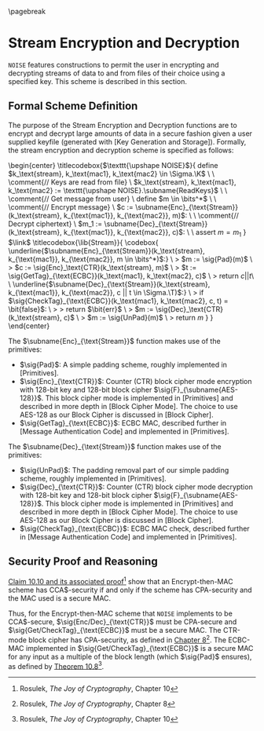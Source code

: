 \pagebreak

# Stream Encryption and Decryption

`NOISE` features constructions to permit the user in encrypting and decrypting streams of data to and from files of their choice using a specified key. This scheme is described in this section.

## Formal Scheme Definition

The purpose of the Stream Encryption and Decryption functions are to encrypt and decrypt large amounts of data in a secure fashion given a user supplied keyfile (generated with [Key Generation and Storage]). Formally, the stream encryption and decryption scheme is specified as follows:

\begin{center}
  \titlecodebox{$\texttt{\upshape NOISE}$}{
    define $k_\text{stream}, k_\text{mac1}, k_\text{mac2} \in \Sigma.\K$ \\
    \\
    \comment{// Keys are read from file} \\
    $k_\text{stream}, k_\text{mac1}, k_\text{mac2} := \texttt{\upshape NOISE}.\subname{ReadKeys}$ \\
    \\
    \comment{// Get message from user} \\
    define $m \in \bits^*$ \\
    \\
    \comment{// Encrypt message} \\
    $c := \subname{Enc}_{\text{Stream}}(k_\text{stream}, k_{\text{mac1}}, k_{\text{mac2}}, m)$: \\
    \\
    \comment{// Decrypt ciphertext} \\
    $m_1 := \subname{Dec}_{\text{Stream}}(k_\text{stream}, k_{\text{mac1}}, k_{\text{mac2}}, c)$: \\
    \\
    assert $m = m_1$
  }
  $\link$
  \titlecodebox{\lib{Stream}}{
    \codebox{
      \underline{$\subname{Enc}_{\text{Stream}}(k_\text{stream}, k_{\text{mac1}}, k_{\text{mac2}}, m \in \bits^*)$:} \\
      \> $m := \sig{Pad}(m)$ \\
      \> $c := \sig{Enc}_\text{CTR}(k_\text{stream}, m)$ \\
      \> $t := \sig{GetTag}_{\text{ECBC}}(k_\text{mac1}, k_\text{mac2}, c)$ \\
      \> return $c || t$\\
      \\
      \underline{$\subname{Dec}_{\text{Stream}}(k_\text{stream}, k_{\text{mac1}}, k_{\text{mac2}}, c || t \in \Sigma.\T)$:} \\
      \> if $\sig{CheckTag}_{\text{ECBC}}(k_\text{mac1}, k_\text{mac2}, c, t) = \bit{false}$: \\
      \> \> return $\bit{err}$ \\
      \> $m := \sig{Dec}_\text{CTR}(k_\text{stream}, c)$ \\
      \> $m := \sig{UnPad}(m)$ \\
      \> return $m$
    }
  }
\end{center}

The $\subname{Enc}_{\text{Stream}}$ function makes use of the primitives:

- $\sig{Pad}$: A simple padding scheme, roughly implemented in [Primitives].
- $\sig{Enc}_{\text{CTR}}$: Counter (CTR) block cipher mode encryption with 128-bit key and 128-bit block cipher $\sig{F}_{\subname{AES-128}}$. This block cipher mode is implemented in [Primitives] and described in more depth in [Block Cipher Mode]. The choice to use AES-128 as our Block Cipher is discussed in [Block Cipher].
- $\sig{GetTag}_{\text{ECBC}}$: ECBC MAC, described further in [Message Authentication Code] and implemented in [Primitives].

The $\subname{Dec}_{\text{Stream}}$ function makes use of the primitives:

- $\sig{UnPad}$: The padding removal part of our simple padding scheme, roughly implemented in [Primitives].
- $\sig{Dec}_{\text{CTR}}$: Counter (CTR) block cipher mode decryption with 128-bit key and 128-bit block cipher $\sig{F}_{\subname{AES-128}}$. This block cipher mode is implemented in [Primitives] and described in more depth in [Block Cipher Mode]. The choice to use AES-128 as our Block Cipher is discussed in [Block Cipher].
- $\sig{CheckTag}_{\text{ECBC}}$: ECBC MAC check, described further in [Message Authentication Code] and implemented in [Primitives].

## Security Proof and Reasoning

[Claim 10.10 and its associated proof](https://joyofcryptography.com/pdf/book.pdf)[^4.1] show that an Encrypt-then-MAC scheme has CCA\$-security if and only if the scheme has CPA-security and the MAC used is a secure MAC.

Thus, for the Encrypt-then-MAC scheme that `NOISE` implements to be CCA\$-secure, $\sig{Enc/Dec}_{\text{CTR}}$ must be CPA-secure and $\sig{Get/CheckTag}_{\text{ECBC}}$ must be a secure MAC. The CTR-mode block cipher has CPA-security, as defined in [Chapter 8](https://joyofcryptography.com/pdf/book.pdf)[^4.2].
The ECBC-MAC implemented in $\sig{Get/CheckTag}_{\text{ECBC}}$ is a secure MAC for any input as a multiple of the block length (which $\sig{Pad}$ ensures), as defined by [Theorem 10.8](https://joyofcryptography.com/pdf/book.pdf)[^4.3].

[^4.1]: Rosulek, *The Joy of Cryptography*, Chapter 10
[^4.2]: Rosulek, *The Joy of Cryptography*, Chapter 8
[^4.3]: Rosulek, *The Joy of Cryptography*, Chapter 10
